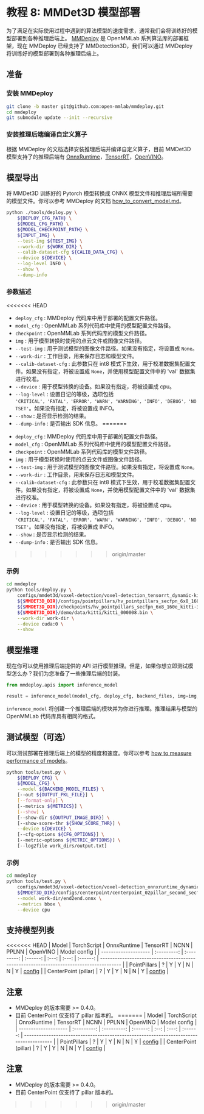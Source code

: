 # 教程 8: MMDet3D 模型部署

为了满足在实际使用过程中遇到的算法模型的速度需求，通常我们会将训练好的模型部署到各种推理后端上。 [MMDeploy](https://github.com/open-mmlab/mmdeploy) 是 OpenMMLab 系列算法库的部署框架，现在 MMDeploy 已经支持了 MMDetection3D，我们可以通过 MMDeploy 将训练好的模型部署到各种推理后端上。

## 准备

### 安装 MMDeploy

```bash
git clone -b master git@github.com:open-mmlab/mmdeploy.git
cd mmdeploy
git submodule update --init --recursive
```

### 安装推理后端编译自定义算子

根据 MMDeploy 的文档选择安装推理后端并编译自定义算子，目前 MMDet3D 模型支持了的推理后端有 [OnnxRuntime](https://mmdeploy.readthedocs.io/en/latest/backends/onnxruntime.html)，[TensorRT](https://mmdeploy.readthedocs.io/en/latest/backends/tensorrt.html)，[OpenVINO](https://mmdeploy.readthedocs.io/en/latest/backends/openvino.html)。

## 模型导出

将 MMDet3D 训练好的 Pytorch 模型转换成 ONNX 模型文件和推理后端所需要的模型文件。你可以参考 MMDeploy 的文档 [how_to_convert_model.md](https://github.com/open-mmlab/mmdeploy/blob/master/docs/zh_cn/tutorials/how_to_convert_model.md)。

```bash
python ./tools/deploy.py \
    ${DEPLOY_CFG_PATH} \
    ${MODEL_CFG_PATH} \
    ${MODEL_CHECKPOINT_PATH} \
    ${INPUT_IMG} \
    --test-img ${TEST_IMG} \
    --work-dir ${WORK_DIR} \
    --calib-dataset-cfg ${CALIB_DATA_CFG} \
    --device ${DEVICE} \
    --log-level INFO \
    --show \
    --dump-info
```

### 参数描述

<<<<<<< HEAD
* `deploy_cfg` : MMDeploy 代码库中用于部署的配置文件路径。
* `model_cfg` : OpenMMLab 系列代码库中使用的模型配置文件路径。
* `checkpoint` : OpenMMLab 系列代码库的模型文件路径。
* `img` : 用于模型转换时使用的点云文件或图像文件路径。
* `--test-img` : 用于测试模型的图像文件路径。如果没有指定，将设置成 `None`。
* `--work-dir` : 工作目录，用来保存日志和模型文件。
* `--calib-dataset-cfg` : 此参数只在 int8 模式下生效，用于校准数据集配置文件。如果没有指定，将被设置成 `None`，并使用模型配置文件中的 'val' 数据集进行校准。
* `--device` : 用于模型转换的设备。如果没有指定，将被设置成 cpu。
* `--log-level` : 设置日记的等级，选项包括 `'CRITICAL'，'FATAL'，'ERROR'，'WARN'，'WARNING'，'INFO'，'DEBUG'，'NOTSET'`。如果没有指定，将被设置成 INFO。
* `--show` : 是否显示检测的结果。
* `--dump-info` : 是否输出 SDK 信息。
=======
- `deploy_cfg` : MMDeploy 代码库中用于部署的配置文件路径。
- `model_cfg` : OpenMMLab 系列代码库中使用的模型配置文件路径。
- `checkpoint` : OpenMMLab 系列代码库的模型文件路径。
- `img` : 用于模型转换时使用的点云文件或图像文件路径。
- `--test-img` : 用于测试模型的图像文件路径。如果没有指定，将设置成 `None`。
- `--work-dir` : 工作目录，用来保存日志和模型文件。
- `--calib-dataset-cfg` : 此参数只在 int8 模式下生效，用于校准数据集配置文件。如果没有指定，将被设置成 `None`，并使用模型配置文件中的 'val' 数据集进行校准。
- `--device` : 用于模型转换的设备。如果没有指定，将被设置成 cpu。
- `--log-level` : 设置日记的等级，选项包括 `'CRITICAL'，'FATAL'，'ERROR'，'WARN'，'WARNING'，'INFO'，'DEBUG'，'NOTSET'`。如果没有指定，将被设置成 INFO。
- `--show` : 是否显示检测的结果。
- `--dump-info` : 是否输出 SDK 信息。
>>>>>>> origin/master

### 示例

```bash
cd mmdeploy
python tools/deploy.py \
    configs/mmdet3d/voxel-detection/voxel-detection_tensorrt_dynamic-kitti.py \
    ${$MMDET3D_DIR}/configs/pointpillars/hv_pointpillars_secfpn_6x8_160e_kitti-3d-3class.py \
    ${$MMDET3D_DIR}/checkpoints/hv_pointpillars_secfpn_6x8_160e_kitti-3d-3class_20200620_230421-aa0f3adb.pth \
    ${$MMDET3D_DIR}/demo/data/kitti/kitti_000008.bin \
    --work-dir work-dir \
    --device cuda:0 \
    --show
```

## 模型推理

现在你可以使用推理后端提供的 API 进行模型推理。但是，如果你想立即测试模型怎么办？我们为您准备了一些推理后端的封装。

```python
from mmdeploy.apis import inference_model

result = inference_model(model_cfg, deploy_cfg, backend_files, img=img, device=device)
```

`inference_model` 将创建一个推理后端的模块并为你进行推理。推理结果与模型的 OpenMMLab 代码库具有相同的格式。

## 测试模型（可选）

可以测试部署在推理后端上的模型的精度和速度。你可以参考 [how to measure performance of models](https://mmdeploy.readthedocs.io/en/latest/tutorials/how_to_measure_performance_of_models.html)。

```bash
python tools/test.py \
    ${DEPLOY_CFG} \
    ${MODEL_CFG} \
    --model ${BACKEND_MODEL_FILES} \
    [--out ${OUTPUT_PKL_FILE}] \
    [--format-only] \
    [--metrics ${METRICS}] \
    [--show] \
    [--show-dir ${OUTPUT_IMAGE_DIR}] \
    [--show-score-thr ${SHOW_SCORE_THR}] \
    --device ${DEVICE} \
    [--cfg-options ${CFG_OPTIONS}] \
    [--metric-options ${METRIC_OPTIONS}] \
    [--log2file work_dirs/output.txt]
```

### 示例

```bash
cd mmdeploy
python tools/test.py \
    configs/mmdet3d/voxel-detection/voxel-detection_onnxruntime_dynamic.py \
    ${MMDET3D_DIR}/configs/centerpoint/centerpoint_02pillar_second_secfpn_circlenms_4x8_cyclic_20e_nus.py \
    --model work-dir/end2end.onnx \
    --metrics bbox \
    --device cpu
```

## 支持模型列表

<<<<<<< HEAD
| Model                | TorchScript | OnnxRuntime | TensorRT | NCNN  | PPLNN | OpenVINO | Model config                                                                           |
| -------------------- | :---------: | :---------: | :------: | :---: | :---: | :------: | -------------------------------------------------------------------------------------- |
| PointPillars         |      ?      |      Y      |    Y     |   N   |   N   |    Y     | [config](https://github.com/open-mmlab/mmdetection3d/blob/master/configs/pointpillars) |
| CenterPoint (pillar) |      ?      |      Y      |    Y     |   N   |   N   |    Y     | [config](https://github.com/open-mmlab/mmdetection3d/blob/master/configs/centerpoint)  |

## 注意

* MMDeploy 的版本需要 >= 0.4.0。
* 目前 CenterPoint 仅支持了 pillar 版本的。
=======
| Model                | TorchScript | OnnxRuntime | TensorRT | NCNN | PPLNN | OpenVINO | Model config                                                                           |
| -------------------- | :---------: | :---------: | :------: | :--: | :---: | :------: | -------------------------------------------------------------------------------------- |
| PointPillars         |      ?      |      Y      |    Y     |  N   |   N   |    Y     | [config](https://github.com/open-mmlab/mmdetection3d/blob/master/configs/pointpillars) |
| CenterPoint (pillar) |      ?      |      Y      |    Y     |  N   |   N   |    Y     | [config](https://github.com/open-mmlab/mmdetection3d/blob/master/configs/centerpoint)  |

## 注意

- MMDeploy 的版本需要 >= 0.4.0。
- 目前 CenterPoint 仅支持了 pillar 版本的。
>>>>>>> origin/master
